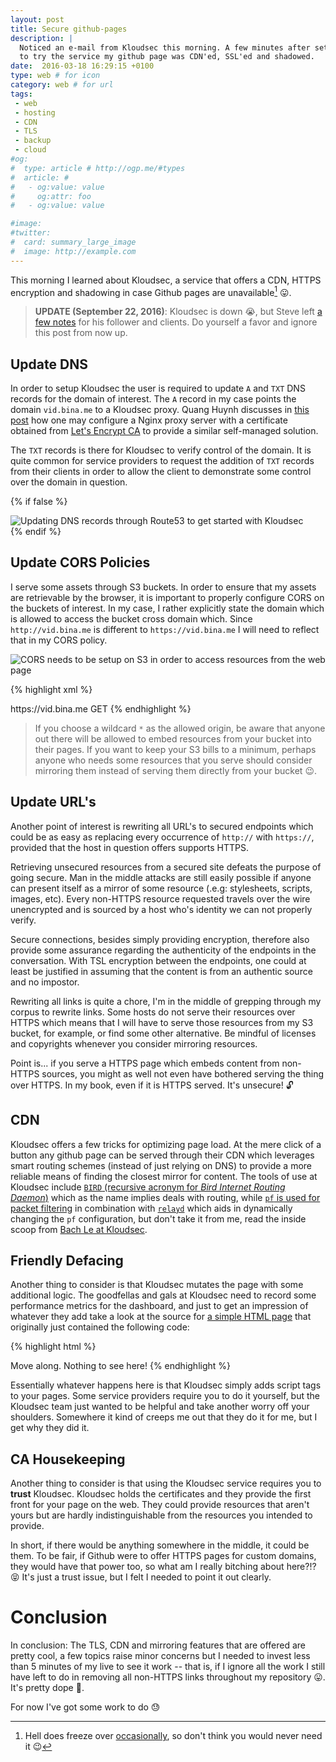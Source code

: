 ```yaml
---
layout: post
title: Secure github-pages
description: |
  Noticed an e-mail from Kloudsec this morning. A few minutes after setting out
  to try the service my github page was CDN'ed, SSL'ed and shadowed.
date:  2016-03-18 16:29:15 +0100
type: web # for icon
category: web # for url
tags:
 - web
 - hosting
 - CDN
 - TLS
 - backup
 - cloud
#og:
#  type: article # http://ogp.me/#types
#  article: # 
#   - og:value: value
#     og:attr: foo
#   - og:value: value

#image: 
#twitter:
#  card: summary_large_image
#  image: http://example.com
---
```

This morning I learned about Kloudsec, a service that offers a CDN, HTTPS
encryption and shadowing in case Github pages are unavailable[^1]
:stuck_out_tongue:. 

> **UPDATE (September 22, 2016)**: Kloudsec is down :sob:, but Steve left [a few notes](https://www.reddit.com/r/webdev/comments/4s3kmf/got_an_email_saying_that_kloudsec_will_be/) for his follower and clients. Do yourself a favor and ignore this post from now up.

[^1]: Hell does freeze over [occasionally](https://news.ycombinator.com/item?id=7130624), so don't think you would never need it :wink:

## Update DNS

In order to setup Kloudsec the user is required to update `A` and `TXT`
DNS records for the domain of interest. The `A` record in my case points the
domain `vid.bina.me` to a Kloudsec proxy. Quang Huynh discusses in 
[this post][kloudsec-proxy] how one may configure a Nginx proxy server with
a certificate obtained from [Let's Encrypt CA](https://letsencrypt.org/) to
provide a similar self-managed solution.

The `TXT` records is there for Kloudsec to verify control of the domain. It
is quite common for service providers to request the addition of `TXT` records
from their clients in order to allow the client to demonstrate some control
over the domain in question.

{% if false %}
<div class="element img">
  <img src="https://s3.eu-central-1.amazonaws.com/vid.bina.me/img/screenshots/dns-for-kloudsec.png" alt="Updating DNS records through Route53 to get started with Kloudsec" />
</div>
{% endif %}

## Update CORS Policies

I serve some assets through S3 buckets. In order to ensure that my assets
are retrievable by the browser, it is important to properly configure CORS
on the buckets of interest. In my case, I rather explicitly state the domain
which is allowed to access the bucket cross domain which. Since
`http://vid.bina.me` is different to `https://vid.bina.me` I will need to
reflect that in my CORS policy.

<div class="element img">
  <img src="https://s3.eu-central-1.amazonaws.com/vid.bina.me/img/screenshots/cors-aws-s3.gif" alt="CORS needs to be setup on S3 in order to access resources from the web page" />
</div>

{% highlight xml %}
<?xml version="1.0" encoding="UTF-8"?>
<CORSConfiguration xmlns="http://s3.amazonaws.com/doc/2006-03-01/">
    <CORSRule>
        <AllowedOrigin>https://vid.bina.me</AllowedOrigin>
        <AllowedMethod>GET</AllowedMethod>
    </CORSRule>
</CORSConfiguration>
{% endhighlight %}

> If you choose a wildcard `*` as the allowed origin, be aware that anyone out
there will be allowed to embed resources from your bucket into their pages.
If you want to keep your S3 bills to a minimum, perhaps anyone who needs some
resources that you serve should consider mirroring them instead of serving them
directly from your bucket :wink:.

## Update URL's

Another point of interest is rewriting all URL's to secured endpoints which
could be as easy as replacing every occurrence of `http://` with `https://`,
provided that the host in question offers supports HTTPS.

Retrieving unsecured resources from a secured site defeats the purpose of going
secure. Man in the middle attacks are still easily possible if anyone can
present itself as a mirror of some resource (.e.g: stylesheets, scripts,
images, etc). Every non-HTTPS resource requested travels over the wire
unencrypted and is sourced by a host who's identity we can not properly verify.

Secure connections, besides simply providing encryption, therefore also
provide some assurance regarding the authenticity of the endpoints in the
conversation. With TSL encryption between the endpoints, one could at least be
justified in assuming that the content is from an authentic source and no
impostor.

Rewriting all links is quite a chore, I'm in the middle of grepping through my
corpus to rewrite links. Some hosts do not serve their resources over HTTPS
which means that I will have to serve those resources from my S3 bucket, for
example, or find some other alternative. Be mindful of licenses and copyrights
whenever you consider mirroring resources.

Point is... if you serve a HTTPS page which embeds content from non-HTTPS
sources, you might as well not even have bothered serving the thing over
HTTPS. In my book, even if it is HTTPS served. It's unsecure! :unlock:

## CDN

Kloudsec offers a few tricks for optimizing page load. At the mere click of a
button any github page can be served through their CDN which leverages smart
routing schemes (instead of just relying on DNS) to provide a more reliable
means of finding the closest mirror for content. The tools of use at Kloudsec
include [`BIRD` (recursive acronym for _Bird Internet Routing Daemon_)][bird] which as
the name implies deals with routing, while
[`pf` is used for packet filtering][pf]
in combination with [`relayd`][relayd] which aids in dynamically changing the `pf`
configuration, but don't take it from me,
read the inside scoop from [Bach Le at Kloudsec][kloudsec-anycast].

## Friendly Defacing

Another thing to consider is that Kloudsec mutates the page with some
additional logic. The goodfellas and gals at Kloudsec need to record some
performance metrics for the dashboard, and just to get an impression of
whatever they add take a look at the source for [a simple HTML page](/blank)
that originally just contained the following code:

{% highlight html %}
<!DOCTYPE html>
<html lang="en">
  <head>
    <meta charset="utf-8">
    <title>untitled</title>
    <script>console.log("here we go");</script>
  </head>
  <body>
    Move along. Nothing to see here!
  </body>
</html>
{% endhighlight %}

Essentially whatever happens here is that Kloudsec simply adds script tags to
your pages. Some service providers require you to do it yourself, but the
Kloudsec team just wanted to be helpful and take another worry off your
shoulders. Somewhere it kind of creeps me out that they do it for me, but I get
why they did it.

## CA Housekeeping

Another thing to consider is that using the Kloudsec service requires you to
**trust** Kloudsec. Kloudsec holds the certificates and they provide the first
front for your page on the web. They could provide resources that aren't yours
but are hardly indistinguishable from the resources you intended to provide.

In short, if there would be anything somewhere in the middle, it could be them.
To be fair, if Github were to offer HTTPS pages for custom domains, they
would have that power too, so what am I really bitching about here?!? 
:stuck_out_tongue_closed_eyes: It's just a trust issue, but I felt I needed to
point it out clearly.

# Conclusion

In conclusion: The TLS, CDN and mirroring features that are offered are pretty
cool, a few topics raise minor concerns but I needed to invest less than 5
minutes of my live to see it work -- that is, if I
ignore all the work I still have left to do in removing all non-HTTPS links
throughout my repository :stuck_out_tongue:. It's pretty dope :metal:.

For now I've got some work to do :sweat:

[kloudsec-proxy]: https://blog.kloudsec.com/how-to-setup-github-custom-domain-with-https/
[kloudsec-anycast]: https://blog.kloudsec.com/building-an-anycast-network/
[bird]: http://bird.network.cz/
[pf]: http://www.openbsd.org/faq/pf/
[relayd]: http://bsd.plumbing/
